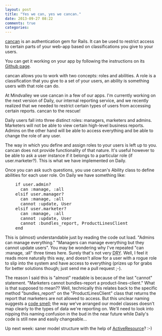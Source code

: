 ```yaml
---
layout: post
title: "Yes we can, yes we cancan."
date: 2013-09-27 08:22
comments: true
categories: 
---
```


[cancan](https://github.com/ryanb/cancan) is an authentication gem for Rails. It can be used to restrict access to certain parts of your web-app based on classifications you give to your users.

You can get it working on your app by following the instructions on its [Github page](https://github.com/ryanb/cancan#installation).

cancan allows you to work with two concepts: roles and abilities. A role is a classification that you give to a set of your users, an ability is something users with that role can do.

At Mindvalley we use cancan in a few of our apps. I'm currently working on the next version of Daily, our internal reporting service, and we recently realized that we needed to restrict certain types of users from accessing certain reports. cancan to the rescue!

Daily users fall into three distinct roles: managers, marketers and admins. Marketers will not be able to view certain high-level business reports. Admins on the other hand will be able to access everything and be able to change the role of any user.

The way in which you define and assign roles to your users is left up to you. cancan does not provide functionality of that nature. It's useful however to be able to ask a user instance if it belongs to a particular role (if user.marketer?). This is what we have implemented on Daily.

Once you can ask such questions, you use cancan's Ability class to define abilities for each user role. On Daily we have something like:

<pre>
    if user.admin?
      can :manage, :all
    elsif user.manager?
      can :manage, :all
      cannot :update, User
    elsif user.marketer?
      can :manage, :all
      cannot :update, User
      cannot :bundles_report, ProductLinesClient
    end
</pre>

<p>This is (almost) understandable just by reading the code out load. "Admins can manage everything." "Managers can manage everything but they cannot update users". You may be wondering why I've repeated "can :manage, :all" three times here. Surely that's not very <abbr title="Don't Repeat Yourself">DRY</abbr>. Well, I feel it reads more naturally this way, and doesn't allow for a user with a rogue role to slip into the system and have access to everything (prizes up for grabs for better solutions though; just send me a pull request ;-).

The reason I said this is "almost" readable is because of the last "cannot" statement. "Marketers cannot bundles-report a product-lines-client." What is that supposed to mean?? Well, technically this relates back to the specific method "bundles_report" on the "ProductLinesClient" class that returns the report that marketers are not allowed to access. But this unclear naming suggests a [code smell](http://www.codinghorror.com/blog/2006/05/code-smells.html); the way we've arranged our model classes doesn't map clearly to the types of data we're reporting on. We'll need to look into nipping this naming confusion in the bud in the near future while Daily's code is still new and easily changeable...

Up next week: saner model structure with the help of [ActiveResource](https://github.com/rails/activeresource)? :-)
